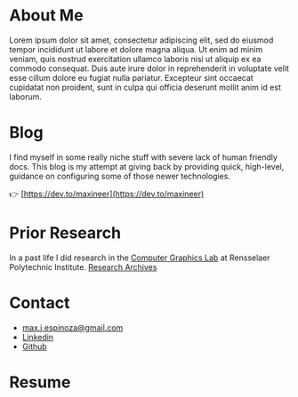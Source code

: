 # About Me
Lorem ipsum dolor sit amet, consectetur adipiscing elit, sed do eiusmod tempor incididunt ut labore et dolore magna aliqua. Ut enim ad minim veniam, quis nostrud exercitation ullamco laboris nisi ut aliquip ex ea commodo consequat. Duis aute irure dolor in reprehenderit in voluptate velit esse cillum dolore eu fugiat nulla pariatur. Excepteur sint occaecat cupidatat non proident, sunt in culpa qui officia deserunt mollit anim id est laborum.

# Blog
I find myself in some really niche stuff with severe lack of human friendly docs. This blog is my attempt at giving back by providing quick, high-level, guidance on configuring some of those newer technologies.

👉 [https://dev.to/maxineer](https://dev.to/maxineer)

# Prior Research
In a past life I did research in the [Computer Graphics Lab](http://www.cs.rpi.edu/graphics/people.html) at Rensselaer Polytechnic Institute.
[Research Archives](https://espinm2.github.io/archives/research.html)

# Contact
- [max.j.espinoza@gmail.com](mailto:max.j.espinoza@gmail.com)
- [Linkedin](https://www.linkedin.com/in/maxespinoza)
- [Github](https://github.com/espinm2)

# Resume



